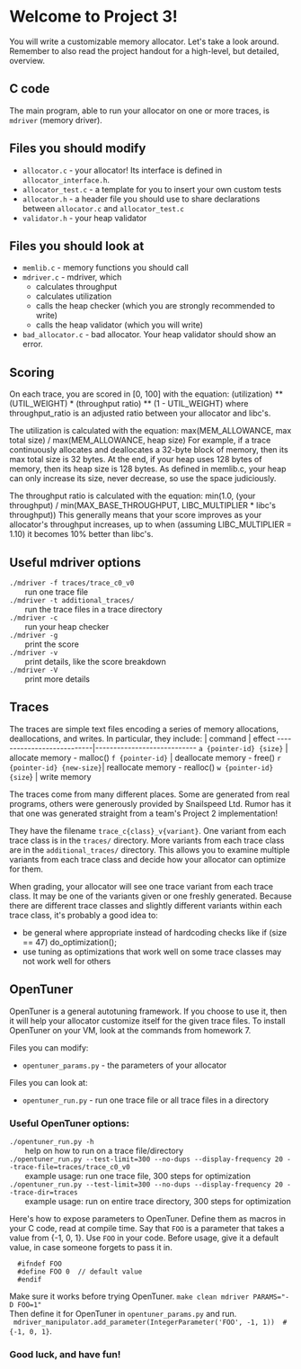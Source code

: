 # Welcome to Project 3!

You will write a customizable memory allocator. Let's take a look around. Remember to also read
the project handout for a high-level, but detailed, overview.


## C code
The main program, able to run your allocator on one or more traces, is `mdriver` (memory driver).
## Files you should modify
* `allocator.c` - your allocator! Its interface is defined in `allocator_interface.h`.
* `allocator_test.c` - a template for you to insert your own custom tests
* `allocator.h` - a header file you should use to share declarations between `allocator.c` and `allocator_test.c`
* `validator.h` - your heap validator

## Files you should look at
* `memlib.c` - memory functions you should call
* `mdriver.c` - mdriver, which
    * calculates throughput
    * calculates utilization
    * calls the heap checker (which you are strongly recommended to write)
    * calls the heap validator (which you will write)
* `bad_allocator.c` - bad allocator. Your heap validator should show an error.

## Scoring
On each trace, you are scored in [0, 100] with the equation:
  (utilization) ** (UTIL_WEIGHT) * (throughput ratio) ** (1 - UTIL_WEIGHT)
where throughput_ratio is an adjusted ratio between your allocator and libc's.

The utilization is calculated with the equation:
  max(MEM_ALLOWANCE, max total size) / max(MEM_ALLOWANCE, heap size)
For example, if a trace continuously allocates and deallocates a 32-byte block of memory, then its
max total size is 32 bytes. At the end, if your heap uses 128 bytes of memory, then its heap size
is 128 bytes. As defined in memlib.c, your heap can only increase its size, never decrease, so use
the space judiciously.

The throughput ratio is calculated with the equation:
  min(1.0, (your throughput) / min(MAX_BASE_THROUGHPUT, LIBC_MULTIPLIER * libc's throughput))
This generally means that your score improves as your allocator's throughput increases, up to when
(assuming LIBC_MULTIPLIER = 1.10) it becomes 10% better than libc's.

## Useful mdriver options
`./mdriver -f traces/trace_c0_v0`  
&nbsp;&nbsp;&nbsp;&nbsp;&nbsp;&nbsp;    run one trace file   
`./mdriver -t additional_traces/`     
&nbsp;&nbsp;&nbsp;&nbsp;&nbsp;&nbsp;    run the trace files in a trace directory   
`./mdriver -c`   
&nbsp;&nbsp;&nbsp;&nbsp;&nbsp;&nbsp;    run your heap checker   
`./mdriver -g`   
&nbsp;&nbsp;&nbsp;&nbsp;&nbsp;&nbsp;    print the score  
`./mdriver -v`   
&nbsp;&nbsp;&nbsp;&nbsp;&nbsp;&nbsp;    print details, like the score breakdown  
`./mdriver -V`   
&nbsp;&nbsp;&nbsp;&nbsp;&nbsp;&nbsp;    print more details    

## Traces
The traces are simple text files encoding a series of memory allocations, deallocations, and
writes. In particular, they include:
  |            command       |          effect
  ---------------------------|----------------------------
  `a {pointer-id} {size}`    |  allocate memory - malloc()
  `f {pointer-id}`           |  deallocate memory - free()
  `r {pointer-id} {new-size}`|  reallocate memory - realloc()
  `w {pointer-id} {size`}    |  write memory

The traces come from many different places. Some are generated from real programs, others were
generously provided by Snailspeed Ltd. Rumor has it that one was generated straight from a team's
Project 2 implementation!

They have the filename `trace_c{class}_v{variant}`. One variant from each trace class is in the
`traces/` directory. More variants from each trace class are in the `additional_traces/` directory.
This allows you to examine multiple variants from each trace class and decide how your allocator
can optimize for them.

When grading, your allocator will see one trace variant from each trace class. It may be one of the
variants given or one freshly generated. Because there are different trace classes and slightly
different variants within each trace class, it's probably a good idea to:
* be general where appropriate
      instead of hardcoding checks like if (size == 47) do_optimization();
* use tuning
      as optimizations that work well on some trace classes may not work well for others

## OpenTuner
OpenTuner is a general autotuning framework. If you choose to use it, then it will help your
allocator customize itself for the given trace files. To install OpenTuner on your VM,
look at the commands from homework 7.

Files you can modify:
* `opentuner_params.py` - the parameters of your allocator

Files you can look at:
* `opentuner_run.py` - run one trace file or all trace files in a directory

### Useful OpenTuner options:    
`./opentuner_run.py -h`   
&nbsp;&nbsp;&nbsp;&nbsp;&nbsp;&nbsp;  help on how to run on a trace file/directory   
`./opentuner_run.py --test-limit=300 --no-dups --display-frequency 20 --trace-file=traces/trace_c0_v0`    
&nbsp;&nbsp;&nbsp;&nbsp;&nbsp;&nbsp;       example usage: run one trace file, 300 steps for optimization   
`./opentuner_run.py --test-limit=300 --no-dups --display-frequency 20 --trace-dir=traces`   
&nbsp;&nbsp;&nbsp;&nbsp;&nbsp;&nbsp;       example usage: run on entire trace directory, 300 steps for optimization     

Here's how to expose parameters to OpenTuner. Define them as macros in your C code, read at compile
time. Say that `FOO` is a parameter that takes a value from {-1, 0, 1}. Use `FOO` in your code. Before
usage, give it a default value, in case someone forgets to pass it in.
```
  #ifndef FOO
  #define FOO 0  // default value
  #endif
```
Make sure it works before trying OpenTuner.
`make clean mdriver PARAMS="-D FOO=1"`   
Then define it for OpenTuner in `opentuner_params.py` and run.    
 ` mdriver_manipulator.add_parameter(IntegerParameter('FOO', -1, 1))  # {-1, 0, 1}`.   

### Good luck, and have fun!
